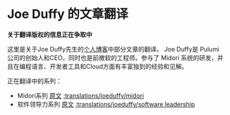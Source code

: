 # Joe Duffy 的文章翻译

**关于翻译版权的信息正在争取中**

这里是关于Joe Duffy先生的[个人博客](http://joeduffyblog.com/)中部分文章的翻译。 Joe Duffy是 Pulumi 公司的创始人和CEO，同时也是前微软的工程师。参与了 Midori 系统的研发，并且在编程语言、开发者工具和Cloud方面有丰富独到的经验和见解。

正在翻译中的系列：

 - Midori系列 [原文](http://joeduffyblog.com/2015/11/03/blogging-about-midori/) [:translations/joeduffy/midori]()
 - 软件领导力系列 [原文](http://joeduffyblog.com/2013/02/17/software-leadership-series/) [:translations/joeduffy/software leadership]()
